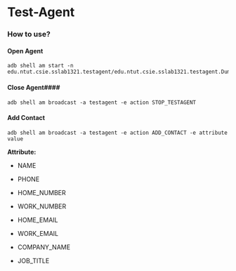 Test-Agent
==========

### How to use? ###

#### Open Agent ####

    adb shell am start -n edu.ntut.csie.sslab1321.testagent/edu.ntut.csie.sslab1321.testagent.DummyActivity

#### Close Agent####

    adb shell am broadcast -a testagent -e action STOP_TESTAGENT

#### Add Contact ####

 

    adb shell am broadcast -a testagent -e action ADD_CONTACT -e attribute value



**Attribute:**


- NAME


- PHONE

- HOME_NUMBER

- WORK_NUMBER

- HOME_EMAIL

- WORK_EMAIL

- COMPANY_NAME

- JOB_TITLE
